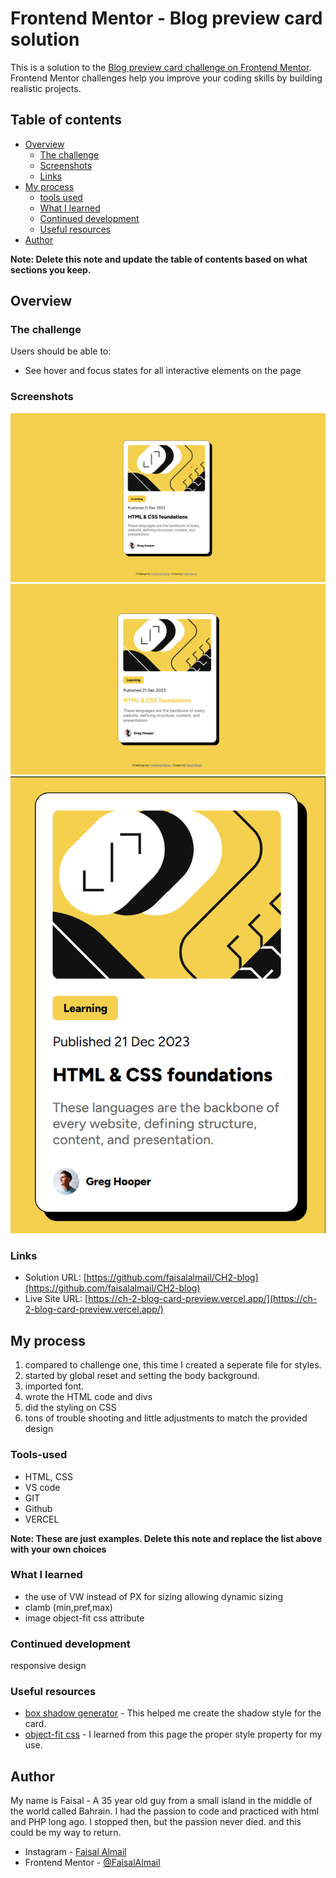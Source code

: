 # Frontend Mentor - Blog preview card solution

This is a solution to the [Blog preview card challenge on Frontend Mentor](https://www.frontendmentor.io/challenges/blog-preview-card-ckPaj01IcS). Frontend Mentor challenges help you improve your coding skills by building realistic projects. 

## Table of contents

- [Overview](#overview)
  - [The challenge](#the-challenge)
  - [Screenshots](#screenshots)
  - [Links](#links)
- [My process](#my-process)
  - [tools used](#tools-used)
  - [What I learned](#what-i-learned)
  - [Continued development](#continued-development)
  - [Useful resources](#useful-resources)
- [Author](#author)

**Note: Delete this note and update the table of contents based on what sections you keep.**

## Overview

### The challenge

Users should be able to:

- See hover and focus states for all interactive elements on the page

### Screenshots

![Desktop view](screenshots/screenshot1.png)
![Desktop view-hover status](screenshots/screenshot2.png)
![Mobile view](screenshots/screenshot3.png)


### Links

- Solution URL: [https://github.com/faisalalmail/CH2-blog](https://github.com/faisalalmail/CH2-blog)
- Live Site URL: [https://ch-2-blog-card-preview.vercel.app/](https://ch-2-blog-card-preview.vercel.app/)

## My process

1. compared to challenge one, this time I created a seperate file for styles.
2. started by global reset and setting the body background.
3. imported font.
4. wrote the HTML code and divs
5. did the styling on CSS
6. tons of trouble shooting and little adjustments to match the provided design

### Tools-used

- HTML, CSS
- VS code
- GIT
- Github
- VERCEL

**Note: These are just examples. Delete this note and replace the list above with your own choices**

### What I learned

- the use of VW instead of PX for sizing allowing dynamic sizing
- clamb (min,pref,max)
- image object-fit css attribute



### Continued development

responsive design


### Useful resources

- [box shadow generator](https://cssgenerator.org/box-shadow-css-generator.html) - This helped me create the shadow style for the card.
- [object-fit css](https://developer.mozilla.org/en-US/docs/Web/CSS/object-fit) - I learned from this page the proper style property for my use.


## Author

My name is Faisal - A 35 year old guy from a small island in the middle of the world called Bahrain. I had the passion to code and practiced with html and PHP long ago. I stopped then, but the passion never died. and this could be my way to return.

- Instagram - [Faisal Almail](https://www.instagram.com/faisal.almail)
- Frontend Mentor - [@FaisalAlmail](https://www.frontendmentor.io/profile/faisalalmail)


